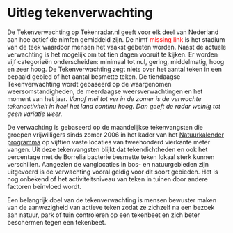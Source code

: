 # Uitleg tekenverwachting
De Tekenverwachting op Tekenradar.nl geeft voor elk deel van Nederland aan hoe actief de nimfen gemiddeld zijn. De nimf <span style="color:red">missing link</span> is het stadium van de teek waardoor mensen het vaakst gebeten worden. Naast de actuele verwachting is het mogelijk om tot tien dagen vooruit te kijken. Er worden vijf categorieën onderscheiden: minimaal tot nul, gering, middelmatig, hoog en zeer hoog. De Tekenverwachting zegt niets over het aantal teken in een bepaald gebied of het aantal besmette teken. De tiendaagse Tekenverwachting wordt gebaseerd op de waargenomen weersomstandigheden, de meerdaagse weersverwachtingen en het moment van het jaar.
*Vanaf mei tot ver in de zomer is de verwachte tekenactiviteit in heel het land continu hoog. Dan geeft de radar weinig tot geen variatie weer.*



De verwachting is gebaseerd op de maandelijkse tekenvangsten die groepen vrijwilligers sinds zomer 2006 in het kader van het [Natuurkalender programma](http://www.natuurkalender.nl) op vijftien vaste locaties van tweehonderd vierkante meter vangen. Uit deze tekenvangsten blijkt dat tekendichtheden en ook het percentage met de Borrelia bacterie besmette teken lokaal sterk kunnen verschillen. Aangezien de vanglocaties in bos- en natuurgebieden zijn uitgevoerd is de verwachting vooral geldig voor dit soort gebieden. Het is nog onbekend of het activiteitsniveau van teken in tuinen door andere factoren beïnvloed wordt.



Een belangrijk doel van de tekenverwachting is mensen bewuster maken van de aanwezigheid van actieve teken zodat ze zichzelf na een bezoek aan natuur, park of tuin controleren op een tekenbeet en zich beter beschermen tegen een tekenbeet.

